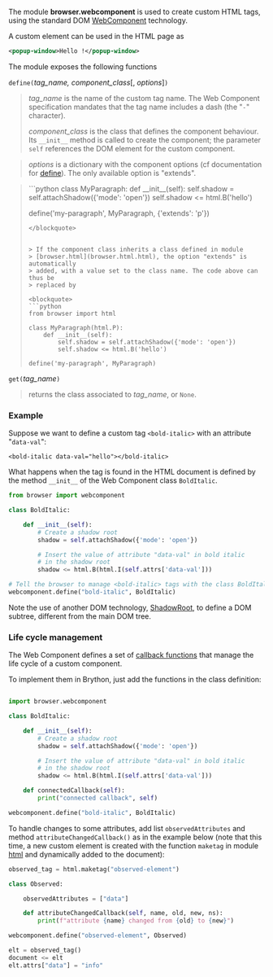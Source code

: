 The module **browser.webcomponent** is used to create custom HTML tags, using
the standard DOM [WebComponent](https://developer.mozilla.org/en-US/docs/Web/Web_Components/Using_custom_elements)
technology.

A custom element can be used in the HTML page as

```xml
<popup-window>Hello !</popup-window>
```

The module exposes the following functions

`define(`_tag_name, component_class_[, _options_]`)`

> _tag_name_ is the name of the custom tag name. The Web Component
> specification mandates that the tag name includes a dash (the "`-`"
> character).
>
> _component_class_ is the class that defines the component behaviour. Its
> `__init__` method is called to create the component; the parameter `self`
> references the DOM element for the custom component.

> _options_ is a dictionary with the component options
> (cf documentation for [define](https://developer.mozilla.org/en-US/docs/Web/API/CustomElementRegistry/define)).
> The only available option is "extends".

<blockquote>
```python
class MyParagraph:
    def __init__(self):
        self.shadow = self.attachShadow({'mode': 'open'})
        self.shadow <= html.B('hello')

define('my-paragraph', MyParagraph, {'extends': 'p'})
```
</blockquote>


> If the component class inherits a class defined in module
> [browser.html](browser.html.html), the option "extends" is automatically
> added, with a value set to the class name. The code above can thus be
> replaced by

<blockquote>
```python
from browser import html

class MyParagraph(html.P):
    def __init__(self):
        self.shadow = self.attachShadow({'mode': 'open'})
        self.shadow <= html.B('hello')

define('my-paragraph', MyParagraph)
```
</blockquote>


`get(`_tag_name_`)`

> returns the class associated to _tag_name_, or `None`.

### Example

Suppose we want to define a custom tag `<bold-italic>` with an attribute
"`data-val`":

```
<bold-italic data-val="hello"></bold-italic>
```

What happens when the tag is found in the HTML document is defined by the method
`__init__` of the Web Component class `BoldItalic`.

```python
from browser import webcomponent

class BoldItalic:

    def __init__(self):
        # Create a shadow root
        shadow = self.attachShadow({'mode': 'open'})

        # Insert the value of attribute "data-val" in bold italic
        # in the shadow root
        shadow <= html.B(html.I(self.attrs['data-val']))

# Tell the browser to manage <bold-italic> tags with the class BoldItalic
webcomponent.define("bold-italic", BoldItalic)
```

Note the use of another DOM technology, [ShadowRoot](https://developer.mozilla.org/en-US/docs/Web/API/ShadowRoot),
to define a DOM subtree, different from the main DOM tree.

### Life cycle management

The Web Component defines a set of [callback functions](https://developer.mozilla.org/en-US/docs/Web/Web_Components/Using_custom_elements#Using_the_lifecycle_callbacks)
that manage the life cycle of a custom component.

To implement them in Brython, just add the functions in the class definition:

```python

import browser.webcomponent

class BoldItalic:

    def __init__(self):
        # Create a shadow root
        shadow = self.attachShadow({'mode': 'open'})

        # Insert the value of attribute "data-val" in bold italic
        # in the shadow root
        shadow <= html.B(html.I(self.attrs['data-val']))

    def connectedCallback(self):
        print("connected callback", self)

webcomponent.define("bold-italic", BoldItalic)
```

To handle changes to some attributes, add list `observedAttributes` and method
`attributeChangedCallback()` as in the example below (note that this time, a
new custom element is created with the function `maketag` in module
[html](html.html) and dynamically added to the document):

```python
observed_tag = html.maketag("observed-element")

class Observed:

    observedAttributes = ["data"]

    def attributeChangedCallback(self, name, old, new, ns):
        print(f"attribute {name} changed from {old} to {new}")

webcomponent.define("observed-element", Observed)

elt = observed_tag()
document <= elt
elt.attrs["data"] = "info"
```

